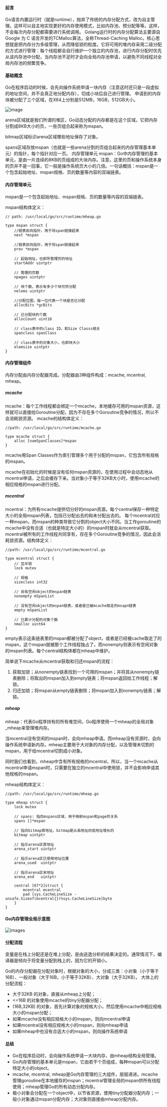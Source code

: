 #### 前言
Go语言内置运行时（就是runtime），抛弃了传统的内存分配方式，改为自主管理。这样可以自主地实现更好的内存使用模式，比如内存池、预分配等等。这样，不会每次内存分配都需要进行系统调用。
Golang运行时的内存分配算法主要源自 Google 为 C 语言开发的TCMalloc算法，全称Thread-Caching Malloc。核心思想就是把内存分为多级管理，从而降低锁的粒度。它将可用的堆内存采用二级分配的方式进行管理：每个线程都会自行维护一个独立的内存池，进行内存分配时优先从该内存池中分配，当内存池不足时才会向全局内存池申请，以避免不同线程对全局内存池的频繁竞争。
#### 基础概念
Go在程序启动的时候，会先向操作系统申请一块内存（注意这时还只是一段虚拟的地址空间，并不会真正地分配内存），切成小块后自己进行管理。
申请到的内存块被分配了三个区域，在X64上分别是512MB，16GB，512GB大小。

![image](../images/memory.png)

arena区域就是我们所谓的堆区，Go动态分配的内存都是在这个区域，它把内存分割成8KB大小的页，一些页组合起来称为mspan。

bitmap区域标识arena区域哪些地址保存了对象。

spans区域存放mspan（也就是一些arena分割的页组合起来的内存管理基本单元）的指针，每个指针对应一页。
内存管理单元
mspan：Go中内存管理的基本单元，是由一片连续的8KB的页组成的大块内存。注意，这里的页和操作系统本身的页并不是一回事，它一般是操作系统页大小的几倍。一句话概括：mspan是一个包含起始地址、mspan规格、页的数量等内容的双端链表。

#### 内存管理单元

mspan是一个包含起始地址、mspan规格、页的数量等内容的双端链表。

mspan结构体定义：
```
// path: /usr/local/go/src/runtime/mheap.go

type mspan struct {
    //链表前向指针，用于将span链接起来
	next *mspan	
	
	//链表前向指针，用于将span链接起来
	prev *mspan	
	
	// 起始地址，也即所管理页的地址
	startAddr uintptr 
	
	// 管理的页数
	npages uintptr 
	
	// 块个数，表示有多少个块可供分配
	nelems uintptr 

    //分配位图，每一位代表一个块是否已分配
	allocBits *gcBits 

    // 已分配块的个数
	allocCount uint16 
	
	// class表中的class ID，和Size Classs相关
	spanclass spanClass  

    // class表中的对象大小，也即块大小
	elemsize uintptr 
}
```

#### 内存管理组件
内存分配由内存分配器完成。分配器由3种组件构成：mcache, mcentral, mheap。
##### mcache
mcache：每个工作线程都会绑定一个mcache，本地缓存可用的mspan资源，这样就可以直接给Goroutine分配，因为不存在多个Goroutine竞争的情况，所以不会消耗锁资源。
mcache的结构体定义：
```
//path: /usr/local/go/src/runtime/mcache.go

type mcache struct {
    alloc [numSpanClasses]*mspan
}
```

mcache用Span Classes作为索引管理多个用于分配的mspan，它包含所有规格的mspan。

mcache在初始化的时候是没有任何mspan资源的，在使用过程中会动态地从mcentral申请，之后会缓存下来。当对象小于等于32KB大小时，使用mcache的相应规格的mspan进行分配。
##### mcentral
mcentral：为所有mcache提供切分好的mspan资源。每个central保存一种特定大小的全局mspan列表，包括已分配出去的和未分配出去的。 每个mcentral对应一种mspan，而mspan的种类导致它分割的object大小不同。当工作goroutine的mcache中没有合适（也就是特定大小的）的mspan时就会从mcentral获取。
mcentral被所有的工作线程共同享有，存在多个Goroutine竞争的情况，因此会消耗锁资源。结构体定义：
```
//path: /usr/local/go/src/runtime/mcentral.go

type mcentral struct {
    // 互斥锁
    lock mutex 
    
    // 规格
    sizeclass int32 
    
    // 尚有空闲object的mspan链表
    nonempty mSpanList 
    
    // 没有空闲object的mspan链表，或者是已被mcache取走的msapn链表
    empty mSpanList 
    
    // 已累计分配的对象个数
    nmalloc uint64 
}
```

empty表示这条链表里的mspan都被分配了object，或者是已经被cache取走了的mspan，这个mspan就被那个工作线程独占了。而nonempty则表示有空闲对象的mspan列表。每个central结构体都在mheap中维护。

简单说下mcache从mcentral获取和归还mspan的流程：
1. 获取加锁；从nonempty链表找到一个可用的mspan；并将其从nonempty链表删除；将取出的mspan加入到empty链表；将mspan返回给工作线程；解锁。
2. 归还加锁；将mspan从empty链表删除；将mspan加入到nonempty链表；解锁。

##### mheap
mheap：代表Go程序持有的所有堆空间，Go程序使用一个mheap的全局对象_mheap来管理堆内存。

当mcentral没有空闲的mspan时，会向mheap申请。而mheap没有资源时，会向操作系统申请新内存。mheap主要用于大对象的内存分配，以及管理未切割的mspan，用于给mcentral切割成小对象。

同时我们也看到，mheap中含有所有规格的mcentral，所以，当一个mcache从mcentral申请mspan时，只需要在独立的mcentral中使用锁，并不会影响申请其他规格的mspan。

mheap结构体定义：
```
//path: /usr/local/go/src/runtime/mheap.go

type mheap struct {
	lock mutex
	
	// spans: 指向mspans区域，用于映射mspan和page的关系
	spans []*mspan 
	
	// 指向bitmap首地址，bitmap是从高地址向低地址增长的
	bitmap uintptr 

    // 指示arena区首地址
	arena_start uintptr 
	
	// 指示arena区已使用地址位置
	arena_used  uintptr 
	
	// 指示arena区末地址
	arena_end   uintptr 

	central [67*2]struct {
		mcentral mcentral
		pad [sys.CacheLineSize - unsafe.Sizeof(mcentral{})%sys.CacheLineSize]byte
	}
}
```

#### Go内存管理全局示意图
![images](../images/memory-controller.png)

#### 分配流程
变量是在栈上分配还是在堆上分配，是由逃逸分析的结果决定的。通常情况下，编译器是倾向于将变量分配到栈上的，因为它的开销小。

Go的内存分配器在分配对象时，根据对象的大小，分成三类：小对象（小于等于16B）、一般对象（大于16B，小于等于32KB）、大对象（大于32KB）。
大体上的分配流程：
- 大于32KB 的对象，直接从mheap上分配；
- <=16B 的对象使用mcache的tiny分配器分配；
- (16B,32KB] 的对象，首先计算对象的规格大小，然后使用mcache中相应规格大小的mspan分配；
- 如果mcache没有相应规格大小的mspan，则向mcentral申请
- 如果mcentral没有相应规格大小的mspan，则向mheap申请
- 如果mheap中也没有合适大小的mspan，则向操作系统申请

#### 总结

- Go在程序启动时，会向操作系统申请一大块内存，由mheap结构全局管理。
- Go内存管理的基本单元是mspan，它由若干个页组成，每种mspan可以分配特定大小的object。
- mcache, mcentral, mheap是Go内存管理的三大组件，层层递进。mcache管理goroutine在本地缓存的mspan；mcentral管理全局的mspan供所有线程使用；mheap管理Go的所有动态分配内存。
- 极小对象会分配在一个object中，以节省资源，使用tiny分配器分配内存；一般小对象通过mspan分配内存；大对象则直接由mheap分配内存。
